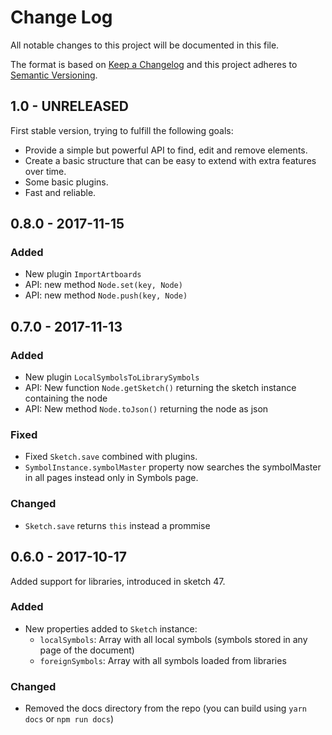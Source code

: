 # Change Log
All notable changes to this project will be documented in this file.

The format is based on [Keep a Changelog](http://keepachangelog.com/) 
and this project adheres to [Semantic Versioning](http://semver.org/).

## 1.0 - UNRELEASED

First stable version, trying to fulfill the following goals:

* Provide a simple but powerful API to find, edit and remove elements.
* Create a basic structure that can be easy to extend with extra features over time.
* Some basic plugins.
* Fast and reliable.

## 0.8.0 - 2017-11-15

### Added

* New plugin `ImportArtboards`
* API: new method `Node.set(key, Node)`
* API: new method `Node.push(key, Node)`

## 0.7.0 - 2017-11-13

### Added

* New plugin `LocalSymbolsToLibrarySymbols`
* API: New function `Node.getSketch()` returning the sketch instance containing the node
* API: New method `Node.toJson()` returning the node as json

### Fixed

* Fixed `Sketch.save` combined with plugins.
* `SymbolInstance.symbolMaster` property now searches the symbolMaster in all pages instead only in Symbols page.

### Changed

* `Sketch.save` returns `this` instead a prommise

## 0.6.0 - 2017-10-17

Added support for libraries, introduced in sketch 47.

### Added

* New properties added to `Sketch` instance:
  * `localSymbols`: Array with all local symbols (symbols stored in any page of the document)
  * `foreignSymbols`: Array with all symbols loaded from libraries

### Changed

* Removed the docs directory from the repo (you can build using `yarn docs` or `npm run docs`)

